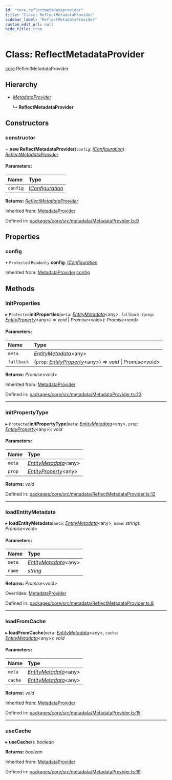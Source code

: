 ```yaml
---
id: "core.reflectmetadataprovider"
title: "Class: ReflectMetadataProvider"
sidebar_label: "ReflectMetadataProvider"
custom_edit_url: null
hide_title: true
---
```


# Class: ReflectMetadataProvider

[core](../modules/core.md).ReflectMetadataProvider

## Hierarchy

* [*MetadataProvider*](core.metadataprovider.md)

  ↳ **ReflectMetadataProvider**

## Constructors

### constructor

\+ **new ReflectMetadataProvider**(`config`: [*IConfiguration*](../interfaces/core.iconfiguration.md)): [*ReflectMetadataProvider*](core.reflectmetadataprovider.md)

#### Parameters:

Name | Type |
:------ | :------ |
`config` | [*IConfiguration*](../interfaces/core.iconfiguration.md) |

**Returns:** [*ReflectMetadataProvider*](core.reflectmetadataprovider.md)

Inherited from: [MetadataProvider](core.metadataprovider.md)

Defined in: [packages/core/src/metadata/MetadataProvider.ts:9](https://github.com/mikro-orm/mikro-orm/blob/bcf1a0899b/packages/core/src/metadata/MetadataProvider.ts#L9)

## Properties

### config

• `Protected` `Readonly` **config**: [*IConfiguration*](../interfaces/core.iconfiguration.md)

Inherited from: [MetadataProvider](core.metadataprovider.md).[config](core.metadataprovider.md#config)

## Methods

### initProperties

▸ `Protected`**initProperties**(`meta`: [*EntityMetadata*](core.entitymetadata.md)<any\>, `fallback`: (`prop`: [*EntityProperty*](../interfaces/core.entityproperty.md)<any\>) => *void* \| *Promise*<void\>): *Promise*<void\>

#### Parameters:

Name | Type |
:------ | :------ |
`meta` | [*EntityMetadata*](core.entitymetadata.md)<any\> |
`fallback` | (`prop`: [*EntityProperty*](../interfaces/core.entityproperty.md)<any\>) => *void* \| *Promise*<void\> |

**Returns:** *Promise*<void\>

Inherited from: [MetadataProvider](core.metadataprovider.md)

Defined in: [packages/core/src/metadata/MetadataProvider.ts:23](https://github.com/mikro-orm/mikro-orm/blob/bcf1a0899b/packages/core/src/metadata/MetadataProvider.ts#L23)

___

### initPropertyType

▸ `Protected`**initPropertyType**(`meta`: [*EntityMetadata*](core.entitymetadata.md)<any\>, `prop`: [*EntityProperty*](../interfaces/core.entityproperty.md)<any\>): *void*

#### Parameters:

Name | Type |
:------ | :------ |
`meta` | [*EntityMetadata*](core.entitymetadata.md)<any\> |
`prop` | [*EntityProperty*](../interfaces/core.entityproperty.md)<any\> |

**Returns:** *void*

Defined in: [packages/core/src/metadata/ReflectMetadataProvider.ts:12](https://github.com/mikro-orm/mikro-orm/blob/bcf1a0899b/packages/core/src/metadata/ReflectMetadataProvider.ts#L12)

___

### loadEntityMetadata

▸ **loadEntityMetadata**(`meta`: [*EntityMetadata*](core.entitymetadata.md)<any\>, `name`: *string*): *Promise*<void\>

#### Parameters:

Name | Type |
:------ | :------ |
`meta` | [*EntityMetadata*](core.entitymetadata.md)<any\> |
`name` | *string* |

**Returns:** *Promise*<void\>

Overrides: [MetadataProvider](core.metadataprovider.md)

Defined in: [packages/core/src/metadata/ReflectMetadataProvider.ts:8](https://github.com/mikro-orm/mikro-orm/blob/bcf1a0899b/packages/core/src/metadata/ReflectMetadataProvider.ts#L8)

___

### loadFromCache

▸ **loadFromCache**(`meta`: [*EntityMetadata*](core.entitymetadata.md)<any\>, `cache`: [*EntityMetadata*](core.entitymetadata.md)<any\>): *void*

#### Parameters:

Name | Type |
:------ | :------ |
`meta` | [*EntityMetadata*](core.entitymetadata.md)<any\> |
`cache` | [*EntityMetadata*](core.entitymetadata.md)<any\> |

**Returns:** *void*

Inherited from: [MetadataProvider](core.metadataprovider.md)

Defined in: [packages/core/src/metadata/MetadataProvider.ts:15](https://github.com/mikro-orm/mikro-orm/blob/bcf1a0899b/packages/core/src/metadata/MetadataProvider.ts#L15)

___

### useCache

▸ **useCache**(): *boolean*

**Returns:** *boolean*

Inherited from: [MetadataProvider](core.metadataprovider.md)

Defined in: [packages/core/src/metadata/MetadataProvider.ts:19](https://github.com/mikro-orm/mikro-orm/blob/bcf1a0899b/packages/core/src/metadata/MetadataProvider.ts#L19)
